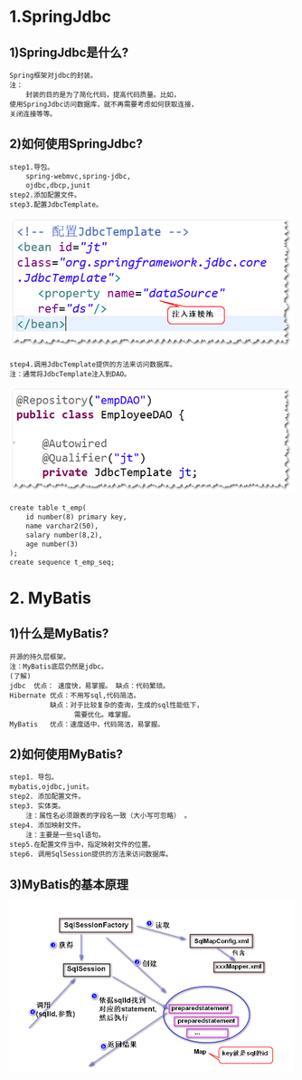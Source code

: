 # 1.SpringJdbc
## 1)SpringJdbc是什么?
	Spring框架对jdbc的封装。
	注：
		封装的目的是为了简化代码，提高代码质量。比如，
	使用SpringJdbc访问数据库，就不再需要考虑如何获取连接，
	关闭连接等等。
## 2)如何使用SpringJdbc?
	step1.导包。
		spring-webmvc,spring-jdbc,
		ojdbc,dbcp,junit
	step2.添加配置文件。
	step3.配置JdbcTemplate。 
![](a1.png)

	step4.调用JdbcTemplate提供的方法来访问数据库。
	注：通常将JdbcTemplate注入到DAO。
![](a2.png)

	create table t_emp(
		id number(8) primary key,
		name varchar2(50),
		salary number(8,2),
		age number(3)
	);
	create sequence t_emp_seq;

# 2. MyBatis
## 1)什么是MyBatis?
	开源的持久层框架。
	注：MyBatis底层仍然是jdbc。
    (了解)
	jdbc  优点： 速度快，易掌握。 缺点：代码繁琐。
	Hibernate 优点：不用写sql,代码简洁。 
			  缺点：对于比较复杂的查询，生成的sql性能低下，
					需要优化。难掌握。
	MyBatis   优点：速度适中，代码简洁，易掌握。

## 2)如何使用MyBatis?
	step1. 导包。
	mybatis,ojdbc,junit。
	step2. 添加配置文件。
	step3. 实体类。
		注：属性名必须跟表的字段名一致（大小写可忽略）	。
	step4. 添加映射文件。
		注：主要是一些sql语句。
	step5.在配置文件当中，指定映射文件的位置。
	step6. 调用SqlSession提供的方法来访问数据库。
## 3)MyBatis的基本原理
![](mybatis.png)
	
				

	 





	
			